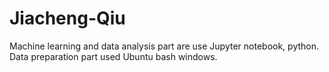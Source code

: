 # Jiacheng-Qiu
Machine learning and data analysis part are use Jupyter notebook, python.<br/>
Data preparation part used Ubuntu bash windows.
